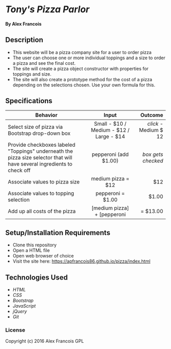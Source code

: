 # _Tony's Pizza Parlor_


#### By **Alex Francois**


## Description

* This website will be a pizza company site for a user to order pizza
* The user can choose one or more individual toppings and a size to order a pizza and see the final cost.
* The site will create a pizza object constructor with properties for toppings and size.
* The site will also create a prototype method for the cost of a pizza depending on the selections chosen. Use your own formula for this.


## Specifications
| Behavior        | Input           | Outcome  |
| ------------- |:-------------:| -----:|
| Select size of pizza via Bootstrap drop-down box|Small - $10 / Medium - $12 / Large - $14|*click* - Medium $ 12|
| Provide checkboxes labeled "Toppings" underneath the pizza size selector that will have several ingredients to check off  |pepperoni (add $1.00)| *box gets checked*|
| Associate values to pizza size |medium pizza = $12| $12|
| Associate values to topping selection |pepperoni = $1.00| $1.00|
| Add up all costs of the pizza | [medium pizza] + [pepperoni | = $13.00|


## Setup/Installation Requirements

* Clone this repository
* Open a HTML file
* Open web browser of choice
* Visit the site here: https://apfrancois86.github.io/pizza/index.html


## Technologies Used

* _HTML_
* _CSS_
* _Bootstrap_
* _JavaScript_
* _jQuery_
* _Git_

### License

Copyright (c) 2016 Alex Francois GPL
